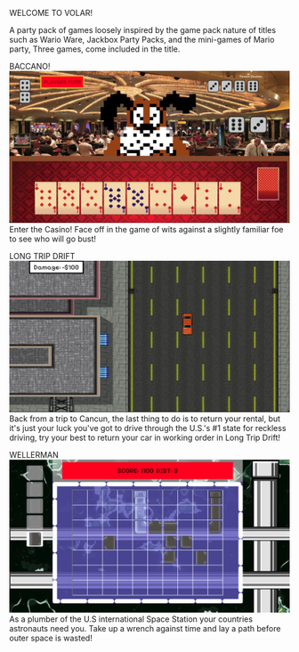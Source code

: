 WELCOME TO VOLAR! 

A party pack of games loosely inspired by the game pack nature of titles such as Wario Ware, Jackbox Party Packs, and the
mini-games of Mario party, Three games, come included in the title.

BACCANO!
![](GroupGame/src/images/gameThumbs/BaccanoThumb.png)
Enter the Casino!  Face off in the game of wits against a slightly familiar foe to see who will go bust! 
<br/>

LONG TRIP DRIFT
![](GroupGame/src/images/gameThumbs/LTDThumb.png)
Back from a trip to Cancun, the last thing to do is to return your rental, but it's just your luck you've got to drive through the U.S.'s #1 state for reckless driving, try your best to return your car in working order in Long Trip Drift!



WELLERMAN
![](GroupGame/src/images/gameThumbs/WellermanThumb.png)
As a plumber of the U.S international Space Station your countries astronauts need you. Take up a wrench against time and lay a path before outer space is wasted! 
